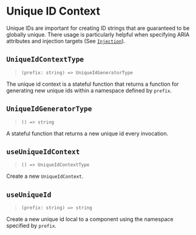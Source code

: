 # Unique ID Context

Unique IDs are important for creating ID strings that are guaranteed to be
globally unique. There usage is particularly helpful when specifying ARIA
attributes and injection targets (See
[`Injection`](../../../components/lib/components/Injection/README.md)).

## `UniqueIdContextType`
> `(prefix: string) => UniqueIdGeneratorType`

The unique id context is a stateful function that returns a function for
generating new unique ids within a namespace defined by `prefix`.

## `UniqueIdGeneratorType`
> `() => string`

A stateful function that returns a new unique id every invocation.

## `useUniqueIdContext`
> `() => UniqueIdContextType`

Create a new `UniqueIdContext`.

## `useUniqueId`
> `(prefix: string) => string`

Create a new unique id local to a component using the namespace specified by
`prefix`.
